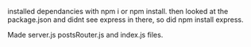 installed dependancies with npm i or npm install. then looked at the package.json and didnt see express in there, so did npm install express.

Made server.js postsRouter.js and index.js files.
